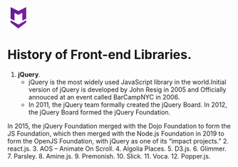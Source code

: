 
![alt text](https://github.com/adam-p/markdown-here/raw/master/src/common/images/icon48.png "Logo Title Text 1")
# History of Front-end Libraries.


1. **jQuery**.
    - jQuery is the most widely used JavaScript library in the world.Initial version of jQuery is developed by John Resig in 2005 and Officially annouced at an event called BarCampNYC in 2006.
    - In 2011, the jQuery team formally created the jQuery Board. In 2012, the jQuery Board formed the jQuery Foundation.

In 2015, the jQuery Foundation merged with the Dojo Foundation to form the JS Foundation, which then merged with the Node.js Foundation in 2019 to form the OpenJS Foundation, with jQuery as one of its “impact projects.”
2. react.js.
3. AOS – Animate On Scroll.
4. Algolia Places.
5. D3.js.
6. Glimmer.
7. Parsley.
8. Amine.js.
9. Premonish.
10. Slick.
11. Voca.
12. Popper.js.


